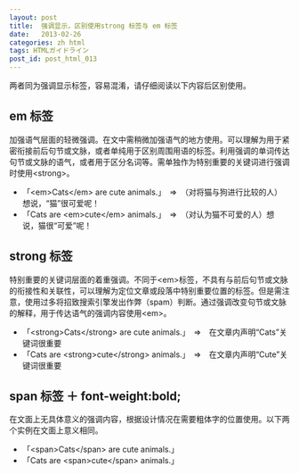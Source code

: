 ```yaml
---
layout: post
title:  强调显示，区别使用strong 标签与 em 标签
date:   2013-02-26
categories: zh html
tags: HTMLガイドライン
post_id: post_html_013
---
```

两者同为强调显示标签，容易混淆，请仔细阅读以下内容后区别使用。

<div>
  <h2>em 标签</h2>
  <p>加强语气层面的轻微强调。在文中需稍微加强语气的地方使用。可以理解为用于紧密衔接前后句节或文脉，或者单纯用于区别周围用语的标签。利用强调的单词传达句节或文脉的语气，或者用于区分名词等。需单独作为特别重要的关键词进行强调时使用&lt;strong&gt;。</p>
  <ul>
    <li>「&lt;em&gt;Cats&lt;/em&gt; are cute animals.」　⇒　（对将猫与狗进行比较的人）想说，“猫”很可爱呢！</li>
    <li>「Cats are &lt;em&gt;cute&lt;/em&gt; animals.」　⇒　（对认为猫不可爱的人）想说，猫很“可爱”呢！</li>
  </ul>
</div>

<div>
  <h2>strong 标签</h2>
  <p>特别重要的关键词层面的着重强调。不同于&lt;em&gt;标签，不具有与前后句节或文脉的衔接性和关联性，可以理解为定位文章或段落中特别重要位置的标签。但是需注意，使用过多将招致搜索引擎发出作弊（spam）判断。通过强调改变句节或文脉的解释，用于传达语气的强调内容使用&lt;em&gt;。</p>
  <ul>
    <li>「&lt;strong&gt;Cats&lt;/strong&gt; are cute animals.」　⇒　在文章内声明“Cats”关键词很重要</li>
    <li>「Cats are &lt;strong&gt;cute&lt;/strong&gt; animals.」　⇒　在文章内声明“Cute”关键词很重要</li>
  </ul>
</div>

<div>
  <h2>span 标签 ＋ font-weight:bold;</h2>
  <p>在文面上无具体意义的强调内容，根据设计情况在需要粗体字的位置使用。以下两个实例在文面上意义相同。</p>
  <ul>
    <li>「&lt;span&gt;Cats&lt;/span&gt; are cute animals.」</li>
    <li>「Cats are &lt;span&gt;cute&lt;/span&gt; animals.」</li>
  </ul>
</div>
